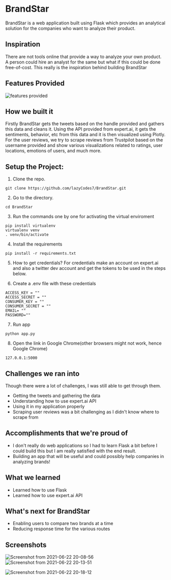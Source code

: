# BrandStar
BrandStar is a web application built using Flask which provides an analytical solution for the companies who want to analyze their product.


## Inspiration 
There are not tools online that provide a way to analyze your own product. A person could hire an analyst for the same but what if this could be done free-of-cost. This really is the inspiration behind building BrandStar

## Features Provided

![features provided](https://user-images.githubusercontent.com/53506835/122927548-9c856b80-d386-11eb-8168-0d764878f4d2.png)


## How we built it
Firstly BrandStar gets the tweets based on the handle provided and gathers this data and cleans it. Using the API provided from expert.ai, it gets the sentiments, behavior, etc from this data and it is then visualized using Plotly. For the user reviews, we try to scrape reviews from Trustpilot based on the username provided and show various visualizations related to ratings, user locations, emotions of users, and much more.

## Setup the Project:
1. Clone the repo.
```
git clone https://github.com/lazyCodes7/BrandStar.git
```
2. Go to the directory.
```
cd BrandStar
```
3. Run the commands one by one for activating the virtual enviroment
```
pip install virtualenv
virtualenv venv
. venv/bin/activate
```
4. Install the requirements
```
pip install -r requirements.txt
```
5. How to get credentials?
For credentials make an account on expert.ai and also a twitter dev account and get the tokens to be used in the steps below.


6. Create a .env file with these credentials
```
ACCESS_KEY = ""
ACCESS_SECRET = ""
CONSUMER_KEY = ""
CONSUMER_SECRET = ""
EMAIL= ""
PASSWORD=""
```


7. Run app
```
python app.py
```
8. Open the link in Google Chrome(other browsers might not work, hence Google Chrome)
```
127.0.0.1:5000
```

## Challenges we ran into
Though there were a lot of challenges, I was still able to get through them.
- Getting the tweets and gathering the data
- Understanding how to use expert.ai API
- Using it in my application properly
- Scraping user reviews was a bit challenging as I didn't know where to scrape from

## Accomplishments that we're proud of
- I don't really do web applications so I had to learn Flask a bit before I could build this but I am really satisfied with the end result.
- Building an app that will be useful and could possibly help companies in analyzing brands!

## What we learned
- Learned how to use Flask
- Learned how to use expert.ai API


## What's next for BrandStar
- Enabling users to compare two brands at a time
- Reducing response time for the various routes


## Screenshots
![Screenshot from 2021-06-22 20-08-56](https://user-images.githubusercontent.com/53506835/122953918-9f8b5680-d39c-11eb-9d34-9846a801a65e.png)![Screenshot from 2021-06-22 20-13-51](https://user-images.githubusercontent.com/53506835/122954231-e416f200-d39c-11eb-9e48-190997463e66.png)


![Screenshot from 2021-06-22 20-18-12](https://user-images.githubusercontent.com/53506835/122953774-85517880-d39c-11eb-8792-5c025a6da7c0.png)


